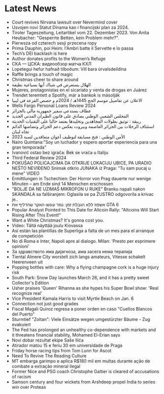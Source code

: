 # Latest News
-  Court revives Nirvana lawsuit over Nevermind cover
-  Usvojen novi Statut Dinama kao i financijski plan za 2024.
-  Tiroler Tageszeitung, Leitartikel vom 22. Dezember 2023. Von Anita Heubacher: "Gesperrte Betten, kein Problem mehr?".
-  Pierwsza od czterech sesji przecena ropy
-  Prima Dauphin, poi Heim: l'Ambrì batte il Servette e lo passa
-  Tech’s DEI backlash is here
-  Author donates profits to the Women’s Refuge
-  СКА — ЦСКА: видеообзор матча КХЛ
-  Lopetegui hefur hafnað tilboðum: Vill bara úrvalsdeildina
-  Raffle brings a touch of magic
-  Christmas cheer to share around
-  الهلال يستعرض في شباك أبها بسباعية نظيفة
-  Mujeres, protagonistas en el sicariato y venta de drogas en Juárez
-  Trendet teremtett a Spotify, már a bankok is másolják
-  الاعلان عن تفاصيل موسم الحج 1445هـ / 2024م و حصص القرعة في ليبيا
-  Wells Fargo Personal Loans Review 2024
-  عطاف يستدعي سفير جمهورية مالي بالجزائر
-  المجلس الشعبي الوطني يصادق على قانون الطيران المدني الجديد
-  ربيقة : توثيق بطولات المجاهدين وتخليدها يعتمد حاليا على التقنيات الحديثة
-  استئناف الرحلات بين الجزائر العاصمة وبيروت يعكس دعم الجزائر وتضامنها الدائم تجاه لبنان
-  الأمن الوطني : فتح مسابقة لتوظيف أعوان متعاقدين لسنة 2023
-  Nairo Quintana:"Soy un luchador y espero aportar experiencia para una gran temporada"
-  Ivanović ostao bez igrača: Bek se vraća u Italiju
-  Third Federal Review 2024
-  POKUŠAO POLICAJCIMA DA OTKRIJE LOKACIJU UBICE, PA URADIO NEŠTO NEVIĐENO Snimak otkrio JUNAKA iz Praga: "Tu sam pucaj u mene" VIDEO
-  Ermittlungen in Tschechien: Der Horror von Prag dauerte nur wenige Minuten – am Ende sind 14 Menschen erschossen
-  "BOLJE DA NE UZIMAŠ MIKROFON U RUKE" Branku napali nakon SKANDALA sa falširanjem: Oglasila se pa ŽUSTRO odgovorila a krivac je..
-  אשפוז ללא הגבלת זמן: נגזר עונשו האקר שהדליף את GTA 6
-  Popular Analyst Pointed to This Date for Altcoin Rally: "Altcoins Will Start Rising After This Event!"
-  Want a White Christmas? It's gonna cost you.
-  Video: Tältä näyttää joulu Kiovassa
-  Así están las plantillas de Superliga a falta de un mes para el arranque de competición
-  No di Roma e Inter, Napoli apre al dialogo. Milan: 'Presto per esprimere opinioni'
-  За здравството има дијагноза, ама засега нема терапија
-  Tiental Almere City worstelt zich langs amateurs, Vitesse schakelt Heerenveen uit
-  Popping bottles with care: Why a flying champagne cork is a huge injury risk
-  South Park: Snow Day launches March 26, and it has a pretty sweet Collector's Edition
-  Usher praises 'Queen' Rihanna as she hypes his Super Bowl show: 'Real recognize real'
-  Vice President Kamala Harris to visit Myrtle Beach on Jan. 6
-  Connection not just good grades
-  Fiscal Magali Quiroz regresa a poner orden en caso "Cuellos Blancos del Puerto"
-  Sturmtief "Zoltan": Viele Einsätze wegen umgestürzter Bäume - Zug evakuiert
-  The Fed has prolonged an unhealthy co-dependence with markets and it threatens financial stability, Mohamed El-Erian says
-  Novi dobar rezultat ekipe Saše Ilića
-  Atirador matou 15 e feriu 30 em universidade de Praga
-  Friday horse racing tips from Tom Lunn for Ascot
-  Need To Revive The Reading Culture
-  MT embarga garimpo e aplica R$180 mil em multas durante ação de combate a extração mineral ilegal
-  Former Nice and PSG coach Christophe Galtier is cleared of accusations of racism
-  Samson century and four wickets from Arshdeep propel India to series win over Proteas
